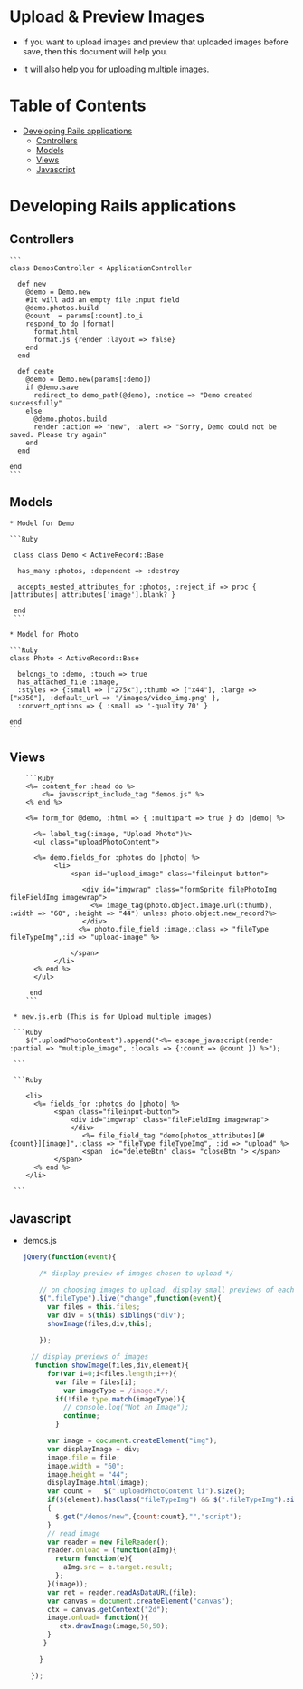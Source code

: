 # Upload & Preview Images


* If you want to upload images and preview that uploaded images before save, then this document will help you.

* It will also help you for uploading multiple images.


# Table of Contents

* [Developing Rails applications](#developing-rails-applications)
    * [Controllers](#controllers)
    * [Models](#models)
    * [Views](#views)
    * [Javascript](#Javascript)

# Developing Rails applications

## Controllers


    ```
    class DemosController < ApplicationController
      
      def new
        @demo = Demo.new
        #It will add an empty file input field
        @demo.photos.build
        @count  = params[:count].to_i
        respond_to do |format|
          format.html
          format.js {render :layout => false}
        end
      end

      def ceate
        @demo = Demo.new(params[:demo])
        if @demo.save
          redirect_to demo_path(@demo), :notice => "Demo created successfully"
        else
          @demo.photos.build
          render :action => "new", :alert => "Sorry, Demo could not be saved. Please try again"
        end
      end
    
    end
    ```

## Models
    
    
    * Model for Demo

    ```Ruby

     class class Demo < ActiveRecord::Base
      
      has_many :photos, :dependent => :destroy

      accepts_nested_attributes_for :photos, :reject_if => proc { |attributes| attributes['image'].blank? }

     end
     ```

    * Model for Photo

    ```Ruby
    class Photo < ActiveRecord::Base
      
      belongs_to :demo, :touch => true
      has_attached_file :image,
      :styles => {:small => ["275x"],:thumb => ["x44"], :large => ["x350"], :default_url => '/images/video_img.png' },
      :convert_options => { :small => '-quality 70' }

    end
    ```

## Views

        ```Ruby
        <%= content_for :head do %>
            <%= javascript_include_tag "demos.js" %>
        <% end %>

        <%= form_for @demo, :html => { :multipart => true } do |demo| %>
            
          <%= label_tag(:image, "Upload Photo")%>
          <ul class="uploadPhotoContent">

          <%= demo.fields_for :photos do |photo| %>
               <li>
                   <span id="upload_image" class="fileinput-button">

                      <div id="imgwrap" class="formSprite filePhotoImg fileFieldImg imagewrap">
                        <%= image_tag(photo.object.image.url(:thumb), :width => "60", :height => "44") unless photo.object.new_record?%>
                      </div>
                     <%= photo.file_field :image,:class => "fileType fileTypeImg",:id => "upload-image" %>
                                        
                   </span>
               </li>
          <% end %>
          </ul>
  
         end
        ```

     * new.js.erb (This is for Upload multiple images)

     ```Ruby
        $(".uploadPhotoContent").append("<%= escape_javascript(render :partial => "multiple_image", :locals => {:count => @count }) %>");

     ```

     ```Ruby

        <li>
          <%= fields_for :photos do |photo| %>
               <span class="fileinput-button">
                   <div id="imgwrap" class="fileFieldImg imagewrap">
                   </div>
                      <%= file_field_tag "demo[photos_attributes][#{count}][image]",:class => "fileType fileTypeImg", :id => "upload" %>
                      <span  id="deleteBtn" class= "closeBtn "> </span>
               </span>
          <% end %>
        </li>

     ```

## Javascript

* demos.js

    ```javascript
    jQuery(function(event){

        /* display preview of images chosen to upload */

        // on choosing images to upload, display small previews of each
        $(".fileType").live("change",function(event){
          var files = this.files;
          var div = $(this).siblings("div");
          showImage(files,div,this);
      
        });

      // display previews of images
       function showImage(files,div,element){
          for(var i=0;i<files.length;i++){
            var file = files[i];
              var imageType = /image.*/;
            if(!file.type.match(imageType)){
              // console.log("Not an Image");
              continue;
            }

          var image = document.createElement("img");
          var displayImage = div;
          image.file = file;
          image.width = "60";
          image.height = "44";
          displayImage.html(image);
          var count =   $(".uploadPhotoContent li").size();
          if($(element).hasClass("fileTypeImg") && $(".fileTypeImg").size() == $('.uploadPhotoContent img').size())
          {
            $.get("/demos/new",{count:count},"","script");
          }
          // read image
          var reader = new FileReader();
          reader.onload = (function(aImg){
            return function(e){
              aImg.src = e.target.result;
            };
          }(image));
          var ret = reader.readAsDataURL(file);
          var canvas = document.createElement("canvas");
          ctx = canvas.getContext("2d");
          image.onload= function(){
             ctx.drawImage(image,50,50);
          }
         }

        }

      });

    ```

    
